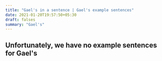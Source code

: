 ```yaml
---
title: "Gael's in a sentence | Gael's example sentences"
date: 2021-01-20T19:57:50+05:30
draft: falses
summary: "Gael's"
---
```

## Unfortunately, we have no example sentences for Gael's                 
